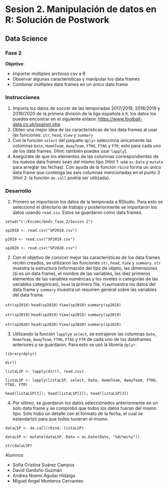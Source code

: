 # Sesion 2. Manipulación de datos en R: Solución de Postwork
## Data Science
### Fase 2


**Objetivo**: 
* Importar múltiples archivos csv a R
* Observar algunas características y manipular los data frames
* Combinar múltiples data frames en un único data frame

### Instrucciones
1. Importa los datos de soccer de las temporadas 2017/2018, 2018/2019 y 2019/2020 de la primera división de la liga española a `R`, los datos los puedes encontrar en el siguiente enlace: https://www.football-data.co.uk/spainm.php
2. Obten una mejor idea de las características de los data frames al usar las funciones: `str`, `head`, `View` y `summary`
3. Con la función `select` del paquete `dplyr` selecciona únicamente las columnas `Date`, `HomeTeam`, `AwayTeam`, `FTHG`, `FTAG` y `FTR`; esto para cada uno de los data frames. (Hint: también puedes usar `lapply`).
4. Asegúrate de que los elementos de las columnas correspondientes de los nuevos data frames sean del mismo tipo (Hint 1: usa `as.Date` y `mutate` para arreglar las fechas). Con ayuda de la función `rbind` forma un único data frame que contenga las seis columnas mencionadas en el punto 3 (Hint 2: la función `do.call` podría ser utilizada).

### Desarrollo
1. Primero se importaron los datos de la temporada a RStudio. Para esto se seleccionó el directorio de trabajo y posteriormente se importaron los datos usando `read.csv`. Estos se guardaron como data frames.

`setwd("c:/Escomc/bedu_fase_2/Sesion 2")`

`sp2018 <- read.csv("SP2018.csv")`

`p2019 <- read.csv("SP2019.csv")`

`sp2020 <- read.csv("SP2020.csv")`


2. Con el objetivo de conocer mejor las características de los data frames recién creados, se utilizaron las funciones `str`, `head`, `View` y `summary`. `str` muestra la estructura (información del tipo de objeto, las dimensiones (si es un data frame), el nombre de las variables, los diez primeros elementos de las variables numéricas y los niveles o categorías de las variables categóricas), `head` la primera fila, `View`muestra los datos del data frame y `summary` muestra un resumen general sobre las variables del data frame.

`str(sp2018)`
`head(sp2018)`
`View(sp2018)`
`summary(sp2018)`

`str(sp2019)`
`head(sp2019)`
`View(sp2019)`
`summary(sp2019)`

`str(sp2020)`
`head(sp2020)`
`View(sp2020)`
`summary(sp2020)`

3. Utilizando la función `lapply`y `select`, se extrajeron las columnas `Date`, `HomeTeam`, `AwayTeam`, `FTHG`, `FTAG` y `FTR` de cada uno de los dataframes anteriores y se guardaron. Para esto se usó la librería `dplyr`.

`library(dplyr)`

`dir()`

`listaLSP <- lapply(dir(), read.csv)`

`listaLSP <- lapply(listaLSP, select, Date, HomeTeam, AwayTeam, FTHG, FTAG, FTR)`

`head(listaLSP[1]); head(listaLSP[2]); head(listaLSP[3])`

4. Por último, se guardaron los datos selecciónados anteriormente en un solo data frame y se comprobó que todos los datos fueran del mismo tipo. Sólo hubo un detalle con el formato de la fecha, el cual se estandarizó para que todos tuvieran el mismo.

`dataLSP <- do.call(rbind, listaLSP)`

`dataLSP <- mutate(dataLSP, Date = as.Date(Date, "%d/%m/%y"))`

`str(dataLSP)`

Alumnos 
* Sofía Cristina Suárez Campos
* David Garduño Guzmán
* Andrea Noemi Aguilar Hidalgo
* Miguel Angel Monteros Cervantes

